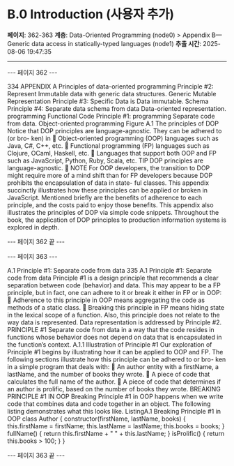# B.0 Introduction (사용자 추가)

**페이지**: 362-363
**계층**: Data-Oriented Programming (node0) > Appendix B—Generic data access in statically-typed languages (node1)
**추출 시간**: 2025-08-06 19:47:35

---


--- 페이지 362 ---

334 APPENDIX A Principles of data-oriented programming
Principle #2: Represent Immutable
data with generic data
structures.
Generic
Mutable
Representation
Principle #3:
Specific
Data is
Data immutable.
Schema
Principle #4: Separate
data schema from data
Data-oriented
representation.
programming
Functional
Code
Principle #1: programming
Separate code
from data.
Object-oriented
programming
Figure A.1 The principles of DOP
Notice that DOP principles are language-agnostic. They can be adhered to (or bro-
ken) in
 Object-oriented programming (OOP) languages such as Java, C#, C++, etc.
 Functional programming (FP) languages such as Clojure, OCaml, Haskell, etc.
 Languages that support both OOP and FP such as JavaScript, Python, Ruby,
Scala, etc.
TIP DOP principles are language-agnostic.
 NOTE For OOP developers, the transition to DOP might require more of a mind
shift than for FP developers because DOP prohibits the encapsulation of data in state-
ful classes.
This appendix succinctly illustrates how these principles can be applied or broken in
JavaScript. Mentioned briefly are the benefits of adherence to each principle, and the
costs paid to enjoy those benefits. This appendix also illustrates the principles of DOP
via simple code snippets. Throughout the book, the application of DOP principles to
production information systems is explored in depth.

--- 페이지 362 끝 ---


--- 페이지 363 ---

A.1 Principle #1: Separate code from data 335
A.1 Principle #1: Separate code from data
Principle #1 is a design principle that recommends a clear separation between code
(behavior) and data. This may appear to be a FP principle, but in fact, one can adhere
to it or break it either in FP or in OOP:
 Adherence to this principle in OOP means aggregating the code as methods of
a static class.
 Breaking this principle in FP means hiding state in the lexical scope of a function.
Also, this principle does not relate to the way data is represented. Data representation
is addressed by Principle #2.
PRINCIPLE #1 Separate code from data in a way that the code resides in functions
whose behavior does not depend on data that is encapsulated in the function’s
context.
A.1.1 Illustration of Principle #1
Our exploration of Principle #1 begins by illustrating how it can be applied to OOP
and FP. The following sections illustrate how this principle can be adhered to or bro-
ken in a simple program that deals with:
 An author entity with a firstName, a lastName, and the number of books they
wrote.
 A piece of code that calculates the full name of the author.
 A piece of code that determines if an author is prolific, based on the number of
books they wrote.
BREAKING PRINCIPLE #1 IN OOP
Breaking Principle #1 in OOP happens when we write code that combines data and
code together in an object. The following listing demonstrates what this looks like.
ListingA.1 Breaking Principle #1 in OOP
class Author {
constructor(firstName, lastName, books) {
this.firstName = firstName;
this.lastName = lastName;
this.books = books;
}
fullName() {
return this.firstName + " " + this.lastName;
}
isProlific() {
return this.books > 100;
}
}

--- 페이지 363 끝 ---
